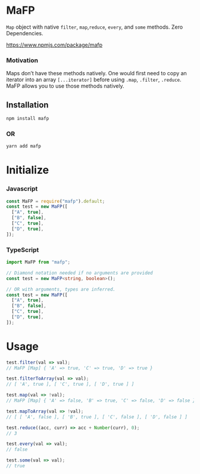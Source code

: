 # MaFP
`Map` object with native `filter`, `map`,`reduce`, `every`, and `some` methods. Zero Dependencies.

https://www.npmjs.com/package/mafp

### Motivation
Maps don’t have these methods natively.  One would first need to copy an iterator into an array `[...iterator]` before using `.map`, `.filter`, `.reduce`.  MaFP allows you to use those methods natively.

## Installation
```bash
npm install mafp
```
### OR
```bash
yarn add mafp
```

# Initialize
### Javascript
```javascript
const MaFP = require("mafp").default;
const test = new MaFP([
  ["A", true],
  ["B", false],
  ["C", true],
  ["D", true],
]);
```
### TypeScript
```typescript
import MaFP from "mafp";

// Diamond notation needed if no arguments are provided
const test = new MaFP<string, boolean>();

// OR with arguments, types are inferred.
const test = new MaFP([
  ["A", true],
  ["B", false],
  ["C", true],
  ["D", true],
]);
```

# Usage
```javascript
test.filter(val => val);
// MaFP [Map] { 'A' => true, 'C' => true, 'D' => true }

test.filterToArray(val => val);
// [ 'A', true ], [ 'C', true ], [ 'D', true ] ]

test.map(val => !val);
// MaFP [Map] { 'A' => false, 'B' => true, 'C' => false, 'D' => false }

test.mapToArray(val => !val);
// [ [ 'A', false ], [ 'B', true ], [ 'C', false ], [ 'D', false ] ]

test.reduce((acc, curr) => acc + Number(curr), 0);
// 3

test.every(val => val);
// false

test.some(val => val);
// true

```

